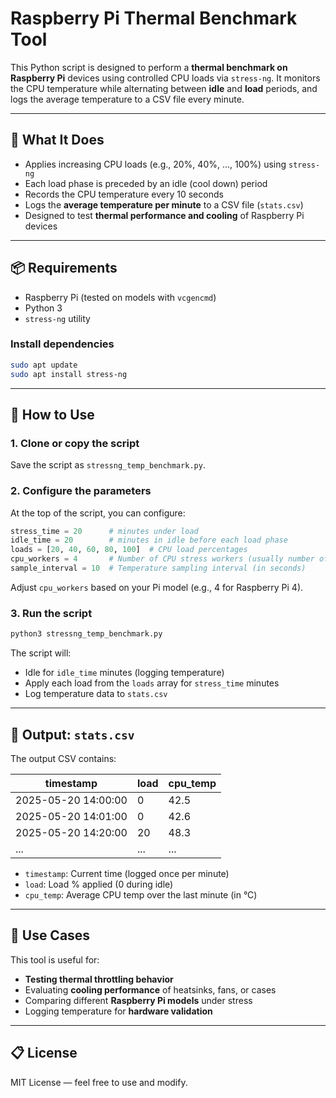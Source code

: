 # Raspberry Pi Thermal Benchmark Tool

This Python script is designed to perform a **thermal benchmark on Raspberry Pi** devices using controlled CPU loads via `stress-ng`. It monitors the CPU temperature while alternating between **idle** and **load** periods, and logs the average temperature to a CSV file every minute.

---

## 🔧 What It Does

- Applies increasing CPU loads (e.g., 20%, 40%, ..., 100%) using `stress-ng`
- Each load phase is preceded by an idle (cool down) period
- Records the CPU temperature every 10 seconds
- Logs the **average temperature per minute** to a CSV file (`stats.csv`)
- Designed to test **thermal performance and cooling** of Raspberry Pi devices

---

## 📦 Requirements

- Raspberry Pi (tested on models with `vcgencmd`)
- Python 3
- `stress-ng` utility

### Install dependencies

```bash
sudo apt update
sudo apt install stress-ng
```

---

## 🚀 How to Use

### 1. Clone or copy the script

Save the script as `stressng_temp_benchmark.py`.

### 2. Configure the parameters

At the top of the script, you can configure:

```python
stress_time = 20      # minutes under load
idle_time = 20        # minutes in idle before each load phase
loads = [20, 40, 60, 80, 100]  # CPU load percentages
cpu_workers = 4       # Number of CPU stress workers (usually number of cores)
sample_interval = 10  # Temperature sampling interval (in seconds)
```

Adjust `cpu_workers` based on your Pi model (e.g., 4 for Raspberry Pi 4).

### 3. Run the script

```bash
python3 stressng_temp_benchmark.py
```

The script will:
- Idle for `idle_time` minutes (logging temperature)
- Apply each load from the `loads` array for `stress_time` minutes
- Log temperature data to `stats.csv`

---

## 📄 Output: `stats.csv`

The output CSV contains:

| timestamp           | load | cpu_temp |
|---------------------|------|----------|
| 2025-05-20 14:00:00 | 0    | 42.5     |
| 2025-05-20 14:01:00 | 0    | 42.6     |
| 2025-05-20 14:20:00 | 20   | 48.3     |
| ...                 | ...  | ...      |

- `timestamp`: Current time (logged once per minute)
- `load`: Load % applied (0 during idle)
- `cpu_temp`: Average CPU temp over the last minute (in °C)

---

## 📌 Use Cases

This tool is useful for:

- **Testing thermal throttling behavior**
- Evaluating **cooling performance** of heatsinks, fans, or cases
- Comparing different **Raspberry Pi models** under stress
- Logging temperature for **hardware validation**

---

## 📋 License

MIT License — feel free to use and modify.
